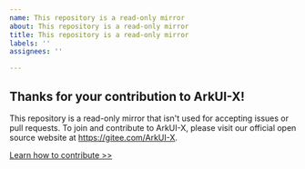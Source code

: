 ```yaml
---
name: This repository is a read-only mirror
about: This repository is a read-only mirror
title: This repository is a read-only mirror
labels: ''
assignees: ''

---
```


## Thanks for your contribution to ArkUI-X!

This repository is a read-only mirror that isn't used for accepting issues or pull requests.
To join and contribute to ArkUI-X, please visit our official open source website at https://gitee.com/ArkUI-X.

[Learn how to contribute >>](https://gitee.com/arkui-x/docs/blob/ArkUI-X-5.0-Beta1/en/contribute/how-to-contribute.md)